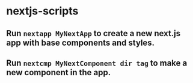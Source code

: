 # nextjs-scripts

## Run `nextapp MyNextApp` to create a new next.js app with base components and styles.

## Run `nextcmp MyNextComponent dir tag` to make a new component in the app.
